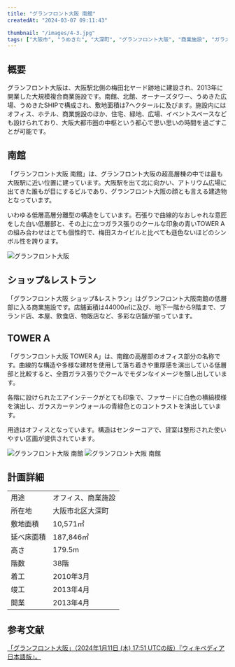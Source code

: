 ```yaml
---
title: "グランフロント大阪 南館"
createdAt: "2024-03-07 09:11:43"

thumbnail: "/images/4-3.jpg"
tags: ["大阪市", "うめきた", "大深町", "グランフロント大阪", "商業施設", "ガラス張り", "洗練された意匠", "オフィス", "低層高層分離型", "石張り", "センターコア"]
---
```


## 概要
グランフロント大阪は、大阪駅北側の梅田北ヤード跡地に建設され、2013年に開業した大規模複合商業施設です。南館、北館、オーナーズタワー、うめきた広場、うめきたSHIPで構成され、敷地面積は7ヘクタールに及びます。施設内にはオフィス、ホテル、商業施設のほか、住宅、緑地、広場、イベントスペースなども設けられており、大阪大都市圏の中枢という都心で思い思いの時間を過ごすことが可能です。

## 南館
「グランフロント大阪 南館」は、グランフロント大阪の超高層棟の中では最も大阪駅に近い位置に建っています。大阪駅を出て北に向かい、アトリウム広場に出てきた誰もが目にするビルであり、グランフロント大阪の顔とも言える建造物となっています。

いわゆる低層高層分離型の構造をしています。石張りで曲線的なおしゃれな意匠をした白い低層部と、その上に立つガラス張りのクールな印象の青いTOWER Aの組み合わせはとても個性的で、梅田スカイビルと比べても遜色ないほどのシンボル性を誇ります。

<div class="mt-2 grid grid-cols-1 gap-x-2">
	<img src="/images/4-2.jpg" alt="グランフロント大阪"/>
</div>


## ショップ&レストラン
「グランフロント大阪 ショップ&レストラン」はグランフロント大阪南館の低層部に入る商業施設です。店舗面積は44000㎡に及び、地下一階から9階まで、ブランド店、本屋、飲食店、物販店など、多彩な店舗が揃っています。

## TOWER A
「グランフロント大阪 TOWER A」は、南館の高層部のオフィス部分の名称です。曲線的な構造や多様な建材を使用して落ち着きや重厚感を演出している低層部と比較すると、全面ガラス張りでクールでモダンなイメージを醸し出しています。

各階に設けられたエアインテークがとても印象で、ファサードに白色の横縞模様を演出し、ガラスカーテンウォールの青緑色とのコントラストを演出しています。

用途はオフィスとなっています。構造はセンターコアで、貸室は整形された使いやすい区画が提供されています。

<div class="mt-2 grid grid-cols-2 gap-x-2">
	<img src="/images/4-3.jpg" alt="グランフロント大阪 南館"/>
	<img src="/images/4-4.jpg" alt="グランフロント大阪 南館"/>
</div>


## 計画詳細
| | |
| ---- | ----
| 用途 | オフィス、商業施設
| 所在地 | 大阪市北区大深町
| 敷地面積 | 10,571㎡
| 延べ床面積 | 187,846㎡
| 高さ | 179.5m
| 階数 | 38階
| 着工 | 2010年3月
| 竣工 | 2013年4月
| 開業 | 2013年4月

## 参考文献
[「グランフロント大阪」（2024年1月11日 (木) 17:51 UTCの版）『ウィキペディア日本語版』。](https://ja.wikipedia.org/wiki/%E3%82%B0%E3%83%A9%E3%83%B3%E3%83%95%E3%83%AD%E3%83%B3%E3%83%88%E5%A4%A7%E9%98%AA)